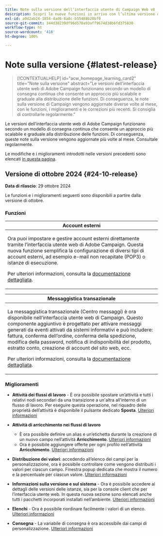 ```yaml
---
title: Note sulla versione dell’interfaccia utente di Campaign Web v8
description: Scopri le nuove funzioni in arrivo con l’ultima versione dell’interfaccia utente di Campaign Web
exl-id: a0d2ab24-1854-4ad6-8a8c-b55488b20bf9
source-git-commit: 344d38239df96d570a93aff9674d38b6fd375830
workflow-type: ht
source-wordcount: '418'
ht-degree: 100%

---
```


# Note sulla versione {#latest-release}

>[!CONTEXTUALHELP]
>id="acw_homepage_learning_card2"
>title="Note sulla versione"
>abstract="Le versioni dell’interfaccia utente web di Adobe Campaign funzionano secondo un modello di consegna continua che consente un approccio più scalabile e graduale alla distribuzione delle funzioni. Di conseguenza, le note sulla versione di Campaign vengono aggiornate diverse volte al mese, con le funzioni, i miglioramenti e le correzioni più recenti. Si consiglia di controllarle regolarmente."

Le versioni dell’interfaccia utente web di Adobe Campaign funzionano secondo un modello di consegna continua che consente un approccio più scalabile e graduale alla distribuzione delle funzioni. Di conseguenza, queste note sulla versione vengono aggiornate più volte al mese. Consultale regolarmente.

Le modifiche e i miglioramenti introdotti nelle versioni precedenti sono elencati [in questa pagina](release-notes-24.md).

## Versione di ottobre 2024 {#24-10-release}

**Data di rilascio**: 29 ottobre 2024

Le funzioni e i miglioramenti seguenti sono disponibili a partire dalla versione di ottobre.

### Funzioni

<table>
<thead>
<tr>
<th><strong>Account esterni</strong><br/></th>
</tr>
</thead>
<tbody>
<tr>
<td>
<p>Ora puoi impostare e gestire account esterni direttamente tramite l’interfaccia utente web di Adobe Campaign. Questa nuova funzione semplifica la configurazione di diversi tipi di account esterni, ad esempio e-mail non recapitate (POP3) o istanze di esecuzione.</p>
<p>Per ulteriori informazioni, consulta la <a href="../administration/external-account.md">documentazione dettagliata</a>.</p>
</td>
</tr>
</tbody>
</table>


<table>
<thead>
<tr>
<th><strong>Messaggistica transazionale</strong><br/></th>
</tr>
</thead>
<tbody>
<tr>
<td>
<p>La messaggistica transazionale (Centro messaggi) è ora disponibile nell’interfaccia utente web di Campaign. Questo componente aggiuntivo è progettato per attivare messaggi generati da eventi attivati da sistemi informativi e può includere: fattura, conferma dell’ordine, conferma della spedizione, modifica della password, notifica di indisponibilità del prodotto, estratto conto, creazione di account del sito web, ecc.</p>
<p>Per ulteriori informazioni, consulta la <a href="../transactional-messaging/transactional.md">documentazione dettagliata</a>.</p>
</td>
</tr>
</tbody>
</table>

<!--table>
<thead>
<tr>
<th><strong>External deliveries</strong><br/></th>
</tr>
</thead>
<tbody>
<tr>
<td>
<p>You can now define External deliveries, and External delivery templates, in Campaign web user interface. With this mode, messages are generated in an input file which can be shared with your external provider. The External delivery mode is the default mode for the direct mail channel.</p>
</td>
</tr>
</tbody>
</table-->


### Miglioramenti

* **Attività dei flussi di lavoro** - È ora possibile spostare un’attività e tutti i relativi nodi secondari da una transizione a un&#39;altra all’interno di un flusso di lavoro. Per eseguire questa operazione, nel riquadro delle proprietà dell’attività è disponibile il pulsante dedicato **Sposta**. [Ulteriori informazioni](../workflows/orchestrate-activities.md#move)

* **Attività di arricchimento nei flussi di lavoro**

   * È ora possibile definire un alias e un’etichetta durante la creazione di un nuovo campo nell’attività **Arricchimento**. [Ulteriori informazioni](../workflows/activities/enrichment.md#collection-settings)
   * Ora è possibile aggiungere offerte per ogni profilo nell’attività **Arricchimento**. [Ulteriori informazioni](../workflows/activities/enrichment.md##add-offers)

* **Distribuzione dei valori**: accedendo all’elenco dei campi per la personalizzazione, ora è possibile controllare come vengono distribuiti i valori per ciascun campo. Finestra popup dedicata che mostra il numero e la percentuale per ciascun valore. [Ulteriori informazioni](../query/build-query.md#distribution-values-query)

* **Informazioni sulla versione e sul sistema** - Ora è possibile accedere ai dettagli delle versioni delle istanze, sia per la console client che per l’interfaccia utente web. In questa nuova sezione sono elencati anche tutti i pacchetti incorporati installati nell’ambiente. [Ulteriori informazioni](../get-started/user-interface.md#user-interface-about)

* **Elenchi** - Ora è possibile riordinare facilmente i valori di un elenco. [Ulteriori informazioni](../get-started/work-with-folders.md)

* **Consegna** - La variabile di consegna è ora accessibile dai campi di personalizzazione. [Ulteriori informazioni](../personalization/conditions.md#use-variables-for-conditional-content-variables-conditional)
